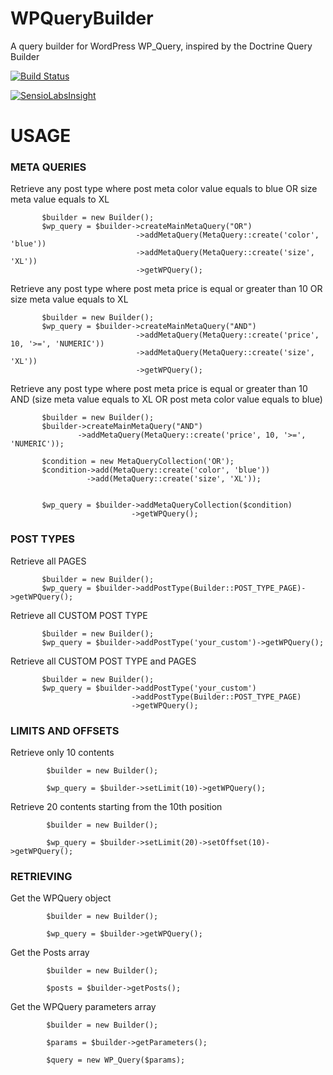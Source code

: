 # WPQueryBuilder
A query builder for WordPress WP_Query, inspired by the Doctrine Query Builder

[![Build Status](https://travis-ci.org/Simettric/WPQueryBuilder.svg?branch=master)](https://travis-ci.org/Simettric/WPQueryBuilder)

[![SensioLabsInsight](https://insight.sensiolabs.com/projects/63480142-e1dd-40c8-ac7c-24dd82434297/big.png)](https://insight.sensiolabs.com/projects/63480142-e1dd-40c8-ac7c-24dd82434297)

USAGE
=====

### META QUERIES


Retrieve any post type where post meta color value equals to blue OR size meta value equals to XL

           $builder = new Builder();
           $wp_query = $builder->createMainMetaQuery("OR")
                                ->addMetaQuery(MetaQuery::create('color', 'blue'))
                                ->addMetaQuery(MetaQuery::create('size', 'XL'))
                                ->getWPQuery();
                                
                                
Retrieve any post type where post meta price is equal or greater than 10 OR size meta value equals to XL
               
           $builder = new Builder();
           $wp_query = $builder->createMainMetaQuery("AND")
                                ->addMetaQuery(MetaQuery::create('price', 10, '>=', 'NUMERIC'))
                                ->addMetaQuery(MetaQuery::create('size', 'XL'))
                                ->getWPQuery();  
                                
                                
 Retrieve any post type where post meta price is equal or greater than 10 AND (size meta value equals to XL OR post meta color value equals to blue)                              
                                
           $builder = new Builder();
           $builder->createMainMetaQuery("AND")
                   ->addMetaQuery(MetaQuery::create('price', 10, '>=', 'NUMERIC'));
                        
           $condition = new MetaQueryCollection('OR');
           $condition->add(MetaQuery::create('color', 'blue'))
                     ->add(MetaQuery::create('size', 'XL'));
                     
                     
           $wp_query = $builder->addMetaQueryCollection($condition)
                               ->getWPQuery();  

### POST TYPES

Retrieve all PAGES

           $builder = new Builder();
           $wp_query = $builder->addPostType(Builder::POST_TYPE_PAGE)->getWPQuery();
           
Retrieve all CUSTOM POST TYPE

           $builder = new Builder();
           $wp_query = $builder->addPostType('your_custom')->getWPQuery();
           
Retrieve all CUSTOM POST TYPE and PAGES

           $builder = new Builder();
           $wp_query = $builder->addPostType('your_custom')
                               ->addPostType(Builder::POST_TYPE_PAGE)
                               ->getWPQuery();
                               
                               
### LIMITS AND OFFSETS

Retrieve only 10 contents

            $builder = new Builder();
    
            $wp_query = $builder->setLimit(10)->getWPQuery();
            
           
Retrieve 20 contents starting from the 10th position

            $builder = new Builder();
    
            $wp_query = $builder->setLimit(20)->setOffset(10)->getWPQuery();

### RETRIEVING


Get the WPQuery object

            $builder = new Builder();
    
            $wp_query = $builder->getWPQuery();
            
            
Get the Posts array

            $builder = new Builder();
    
            $posts = $builder->getPosts();
            
            
Get the WPQuery parameters array

            $builder = new Builder();
    
            $params = $builder->getParameters();
            
            $query = new WP_Query($params);
